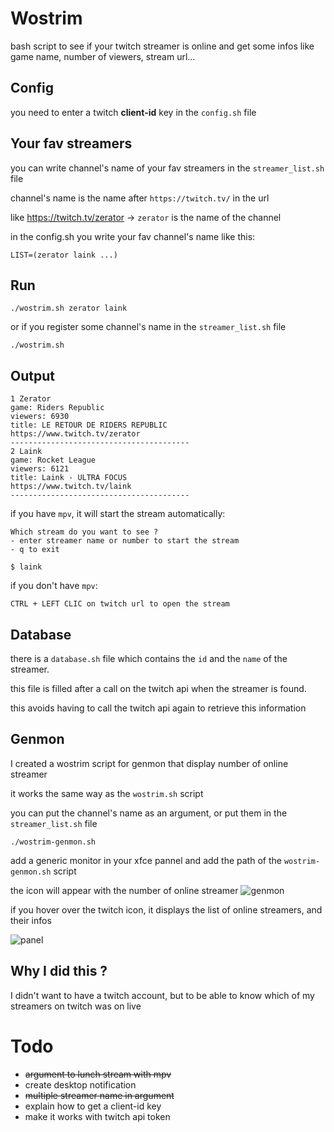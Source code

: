 # Wostrim
bash script to see if your twitch streamer is online and get some infos like game name, number of viewers, stream url...

## Config
you need to enter a twitch **client-id** key in the `config.sh` file

## Your fav streamers

you can write channel's name of your fav streamers in the `streamer_list.sh` file

channel's name is the name after `https://twitch.tv/` in the url

like https://twitch.tv/zerator -> `zerator` is the name of the channel

in the config.sh you write your fav channel's name like this:

`LIST=(zerator laink ...)`


## Run
```
./wostrim.sh zerator laink
```
or if you register some channel's name in the `streamer_list.sh` file
```
./wostrim.sh
```

## Output
```
1 Zerator
game: Riders Republic
viewers: 6930
title: LE RETOUR DE RIDERS REPUBLIC
https://www.twitch.tv/zerator
----------------------------------------
2 Laink
game: Rocket League
viewers: 6121
title: Laink - ULTRA FOCUS
https://www.twitch.tv/laink
----------------------------------------
```

if you have `mpv`, it will start the stream automatically: 
```
Which stream do you want to see ?
- enter streamer name or number to start the stream
- q to exit

$ laink
```
if you don't have `mpv`:
```
CTRL + LEFT CLIC on twitch url to open the stream
```

## Database
there is a `database.sh` file which contains the `id` and the `name` of the streamer.

this file is filled after a call on the twitch api when the streamer is found.

this avoids having to call the twitch api again to retrieve this information 

## Genmon
I created a wostrim script for genmon that display number of online streamer

it works the same way as the `wostrim.sh` script

you can put the channel's name as an argument, or put them in the `streamer_list.sh` file

```
./wostrim-genmon.sh
```

add a generic monitor in your xfce pannel and add the path of the `wostrim-genmon.sh` script

the icon will appear with the number of online streamer ![genmon](https://user-images.githubusercontent.com/22444128/152661294-9bb29c09-9c40-44d9-9be9-734dfd44f864.png)


if you hover over the twitch icon, it displays the list of online streamers, and their infos

![panel](https://user-images.githubusercontent.com/22444128/152661226-51ab2a53-c616-4fdb-9923-bdf2af325d1d.png)


## Why I did this ?
I didn't want to have a twitch account, but to be able to know which of my streamers on twitch was on live

# Todo
- ~~argument to lunch stream with mpv~~
- create desktop notification
- ~~multiple streamer name in argument~~
- explain how to get a client-id key
- make it works with twitch api token
